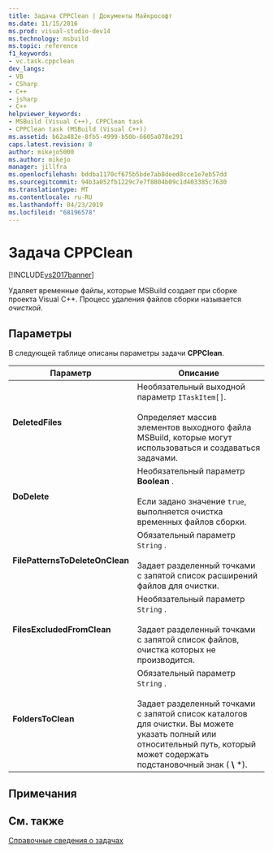 ```yaml
---
title: Задача CPPClean | Документы Майкрософт
ms.date: 11/15/2016
ms.prod: visual-studio-dev14
ms.technology: msbuild
ms.topic: reference
f1_keywords:
- vc.task.cppclean
dev_langs:
- VB
- CSharp
- C++
- jsharp
- C++
helpviewer_keywords:
- MSBuild (Visual C++), CPPClean task
- CPPClean task (MSBuild (Visual C++))
ms.assetid: b62a482e-8fb5-4999-b50b-6605a078e291
caps.latest.revision: 8
author: mikejo5000
ms.author: mikejo
manager: jillfra
ms.openlocfilehash: bddba1170cf675b5bde7ab8deed8cce1e7eb57dd
ms.sourcegitcommit: 94b3a052fb1229c7e7f8804b09c1d403385c7630
ms.translationtype: MT
ms.contentlocale: ru-RU
ms.lasthandoff: 04/23/2019
ms.locfileid: "68196578"
---
```

# <a name="cppclean-task"></a>Задача CPPClean
[!INCLUDE[vs2017banner](../includes/vs2017banner.md)]

Удаляет временные файлы, которые MSBuild создает при сборке проекта Visual C++. Процесс удаления файлов сборки называется *очисткой*.  

## <a name="parameters"></a>Параметры  
 В следующей таблице описаны параметры задачи **CPPClean**.  

|            Параметр            |                                                                                                Описание                                                                                                 |
|---------------------------------|------------------------------------------------------------------------------------------------------------------------------------------------------------------------------------------------------------|
|        **DeletedFiles**         |                               Необязательный выходной параметр `ITaskItem[]`.<br /><br /> Определяет массив элементов выходного файла MSBuild, которые могут использоваться и создаваться задачами.                                |
|          **DoDelete**           |                                                            Необязательный параметр **Boolean** .<br /><br /> Если задано значение `true`, выполняется очистка временных файлов сборки.                                                             |
| **FilePatternsToDeleteOnClean** |                                            Обязательный параметр `String` .<br /><br /> Задает разделенный точками с запятой список расширений файлов для очистки.                                             |
|   **FilesExcludedFromClean**    |                                                    Необязательный параметр `String` .<br /><br /> Задает разделенный точками с запятой список файлов, очистка которых не производится.                                                    |
|       **FoldersToClean**        | Обязательный параметр `String` .<br /><br /> Задает разделенный точками с запятой список каталогов для очистки. Вы можете указать полный или относительный путь, который может содержать подстановочный знак ( **\\** \*). |

## <a name="remarks"></a>Примечания  

## <a name="see-also"></a>См. также  
 [Справочные сведения о задачах](../msbuild/msbuild-task-reference.md)
